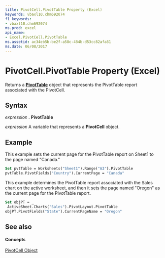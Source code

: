 ```yaml
---
title: PivotCell.PivotTable Property (Excel)
keywords: vbaxl10.chm692074
f1_keywords:
- vbaxl10.chm692074
ms.prod: excel
api_name:
- Excel.PivotCell.PivotTable
ms.assetid: ac34eb5b-be2f-a58c-484b-d53cc82afa81
ms.date: 06/08/2017
---
```



# PivotCell.PivotTable Property (Excel)

Returns a **[PivotTable](pivottable-object-excel.md)** object that represents the PivotTable report associated with the PivotCell.


## Syntax

 _expression_ . **PivotTable**

 _expression_ A variable that represents a **PivotCell** object.


## Example

This example sets the current page for the PivotTable report on Sheet1 to the page named "Canada."


```vb
Set pvtTable = Worksheets("Sheet1").Range("A3").PivotTable 
pvtTable.PivotFields("Country").CurrentPage = "Canada"
```

This example determines the PivotTable report associated with the Sales chart on the active worksheet, and then it sets the page named "Oregon" as the current page for the PivotTable report.




```vb
Set objPT = _ 
 ActiveSheet.Charts("Sales").PivotLayout.PivotTable 
objPT.PivotFields("State").CurrentPageName = "Oregon"
```


## See also


#### Concepts


[PivotCell Object](pivotcell-object-excel.md)


